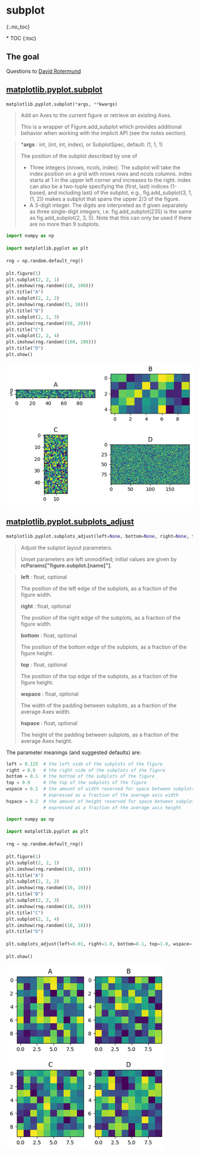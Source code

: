 # subplot
{:.no_toc}

<nav markdown="1" class="toc-class">
* TOC
{:toc}
</nav>

## The goal


Questions to [David Rotermund](mailto:davrot@uni-bremen.de)


## [matplotlib.pyplot.subplot](https://matplotlib.org/stable/api/_as_gen/matplotlib.pyplot.subplot.html)

```python
matplotlib.pyplot.subplot(*args, **kwargs)
```

> Add an Axes to the current figure or retrieve an existing Axes.
>
> This is a wrapper of Figure.add_subplot which provides additional behavior when working with the implicit API (see the notes section).

> ***args** : int, (int, int, index), or SubplotSpec, default: (1, 1, 1)
> 
> The position of the subplot described by one of
> * Three integers (nrows, ncols, index). The subplot will take the index position on a grid with nrows rows and ncols columns. index starts at 1 in the upper left corner and increases to the right. index can also be a two-tuple specifying the (first, last) indices (1-based, and including last) of the subplot, e.g., fig.add_subplot(3, 1, (1, 2)) makes a subplot that spans the upper 2/3 of the figure.
> * A 3-digit integer. The digits are interpreted as if given separately as three single-digit integers, i.e. fig.add_subplot(235) is the same as fig.add_subplot(2, 3, 5). Note that this can only be used if there are no more than 9 subplots.


```python
import numpy as np

import matplotlib.pyplot as plt

rng = np.random.default_rng()

plt.figure(1)
plt.subplot(2, 2, 1)
plt.imshow(rng.random((10, 100)))
plt.title("A")
plt.subplot(2, 2, 2)
plt.imshow(rng.random((5, 10)))
plt.title("B")
plt.subplot(2, 2, 3)
plt.imshow(rng.random((50, 20)))
plt.title("C")
plt.subplot(2, 2, 4)
plt.imshow(rng.random((100, 200)))
plt.title("D")
plt.show()
```

![image0](image0.png)

## [matplotlib.pyplot.subplots_adjust](https://matplotlib.org/stable/api/_as_gen/matplotlib.pyplot.subplots_adjust.html)

```python
matplotlib.pyplot.subplots_adjust(left=None, bottom=None, right=None, top=None, wspace=None, hspace=None)
```

> Adjust the subplot layout parameters.
> 
> Unset parameters are left unmodified; initial values are given by **rcParams["figure.subplot.[name]"]**.
>

> **left** : float, optional
> 
> The position of the left edge of the subplots, as a fraction of the figure width.
> 
> **right** : float, optional
> 
> The position of the right edge of the subplots, as a fraction of the figure width.
> 
> **bottom** : float, optional
> 
> The position of the bottom edge of the subplots, as a fraction of the figure height.
> 
> **top** : float, optional
> 
> The position of the top edge of the subplots, as a fraction of the figure height.
> 
> **wspace** : float, optional
> 
> The width of the padding between subplots, as a fraction of the average Axes width.
>
> **hspace** : float, optional
> 
> The height of the padding between subplots, as a fraction of the average Axes height.

The parameter meanings (and suggested defaults) are:​

```python
left = 0.125  # the left side of the subplots of the figure​
right = 0.9   # the right side of the subplots of the figure​
bottom = 0.1  # the bottom of the subplots of the figure​
top = 0.9     # the top of the subplots of the figure​
wspace = 0.2  # the amount of width reserved for space between subplots,​
              # expressed as a fraction of the average axis width​
hspace = 0.2  # the amount of height reserved for space between subplots,​
              # expressed as a fraction of the average axis height
```

```python
import numpy as np

import matplotlib.pyplot as plt

rng = np.random.default_rng()

plt.figure(1)
plt.subplot(2, 2, 1)
plt.imshow(rng.random((10, 10)))
plt.title("A")
plt.subplot(2, 2, 2)
plt.imshow(rng.random((10, 10)))
plt.title("B")
plt.subplot(2, 2, 3)
plt.imshow(rng.random((10, 10)))
plt.title("C")
plt.subplot(2, 2, 4)
plt.imshow(rng.random((10, 10)))
plt.title("D")

plt.subplots_adjust(left=0.01, right=1.0, bottom=0.1, top=1.0, wspace=-0.5, hspace=0.4)

plt.show()
```

![image1](image1.png)
